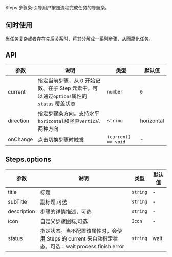 Steps 步骤条:引导用户按照流程完成任务的导航条。

## 何时使用

当任务复杂或者存在先后关系时，将其分解成一系列步骤，从而简化任务。

## API

| 参数 | 说明 | 类型 | 默认值 |
| --- | --- | --- | --- |
| current | 指定当前步骤，从 0 开始记数。在子 Step 元素中，可以通过`options`属性的 `status` 覆盖状态 | `number` | `0` |
| direction | 指定步骤条方向。支持水平`horizontal`和竖直`vertical`两种方向 | `string` | horizontal |
| onChange | 点击切换步骤时触发 | `(current) => void` | - |

## Steps.options

| 参数 | 说明 | 类型 | 默认值 |
| --- | --- | --- | --- |
| title | 标题 | `string` | - |
| subTitle | 副标题,可选 | `string` | - |
| description | 步骤的详情描述，可选 | `string` | - |
| icon | 自定义步骤图标,可选 | `Icon` | - |
| status | 指定状态。当不配置该属性时，会使用 Steps 的 current 来自动指定状态。可选：wait process finish error | `string` | wait |
